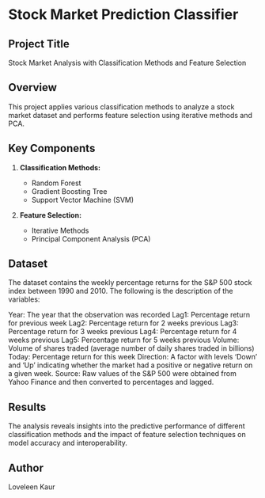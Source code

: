 # Stock Market Prediction Classifier

## Project Title

Stock Market Analysis with Classification Methods and Feature Selection

## Overview

This project applies various classification methods to analyze a stock market dataset and performs feature selection using iterative methods and PCA.

## Key Components

1. **Classification Methods:**
   - Random Forest
   - Gradient Boosting Tree
   - Support Vector Machine (SVM)

2. **Feature Selection:**
   - Iterative Methods
   - Principal Component Analysis (PCA)

## Dataset

The dataset contains the weekly percentage returns for the S&P 500 stock index between 1990 and 2010. The following is the description of the variables:

Year: The year that the observation was recorded
Lag1: Percentage return for previous week
Lag2: Percentage return for 2 weeks previous
Lag3: Percentage return for 3 weeks previous
Lag4: Percentage return for 4 weeks previous
Lag5: Percentage return for 5 weeks previous
Volume: Volume of shares traded (average number of daily shares traded in billions)
Today: Percentage return for this week
Direction: A factor with levels ‘Down’ and ‘Up’ indicating whether the market had a positive or negative return on a given week.
Source: Raw values of the S&P 500 were obtained from Yahoo Finance and then converted to percentages and lagged.

## Results

The analysis reveals insights into the predictive performance of different classification methods and the impact of feature selection techniques on model accuracy and interoperability.

## Author
Loveleen Kaur

